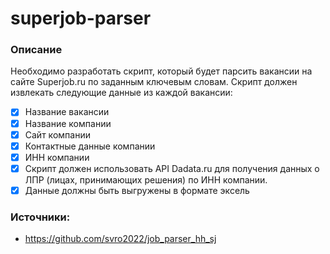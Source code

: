 # superjob-parser
### Описание
Необходимо разработать скрипт, который будет парсить вакансии на сайте Superjob.ru по заданным ключевым словам.
Скрипт должен извлекать следующие данные из каждой вакансии:
- [X] Название вакансии
- [X] Название компании
- [X] Сайт компании
- [x] Контактные данные компании
- [x] ИНН компании
- [x] Скрипт должен использовать API Dadata.ru для получения данных о ЛПР (лицах, принимающих решения) по ИНН компании.
- [x] Данные должны быть выгружены в формате эксель
### Источники:
- https://github.com/svro2022/job_parser_hh_sj